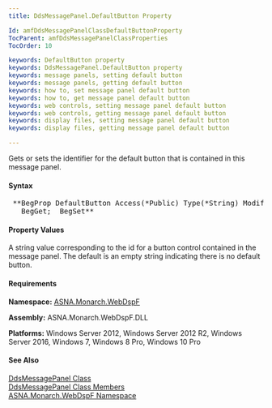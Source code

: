 ```yaml
---
title: DdsMessagePanel.DefaultButton Property

Id: amfDdsMessagePanelClassDefaultButtonProperty
TocParent: amfDdsMessagePanelClassProperties
TocOrder: 10

keywords: DefaultButton property
keywords: DdsMessagePanel.DefaultButton property
keywords: message panels, setting default button
keywords: message panels, getting default button
keywords: how to, set message panel default button
keywords: how to, get message panel default button
keywords: web controls, setting message panel default button
keywords: web controls, getting message panel default button
keywords: display files, setting message panel default button
keywords: display files, getting message panel default button

---
```


Gets or sets the identifier for the default button that is contained in this message panel.

#### Syntax
<pre class="prettyprint"> **BegProp DefaultButton Access(*Public) Type(*String) Modifier(*Overrides)
   BegGet;  BegSet** </pre>

#### Property Values
A string value corresponding to the id for a button control contained in the message panel. The default is an empty string indicating there is no default button.

#### Requirements
**Namespace:** [ASNA.Monarch.WebDspF](amfWebDspFNamespace.html)

**Assembly:** ASNA.Monarch.WebDspF.DLL

**Platforms:** Windows Server 2012, Windows Server 2012 R2, Windows Server 2016, Windows 7, Windows 8 Pro, Windows 10 Pro

#### See Also
[ DdsMessagePanel Class](amfDdsMessagePanelClass.html) <br clear="none" />[ DdsMessagePanel Class Members](amfDdsMessagePanelClassMembers.html)<br clear="none" />[ ASNA.Monarch.WebDspF Namespace](amfWebDspFNamespace.html)
